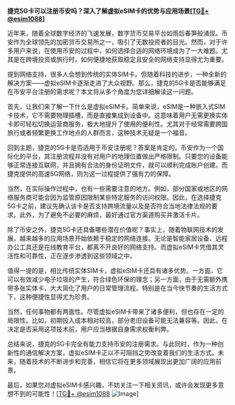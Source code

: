 **捷克5G卡可以注册币安吗？深入了解虚拟eSIM卡的优势与应用场景[[TG💪+ @esim1088](https://t.me/s/esim1088)]**

近年来，随着全球数字经济的飞速发展，数字货币交易平台如雨后春笋般涌现。币安作为全球领先的加密货币交易所之一，吸引了无数投资者的目光。然而，对于许多用户来说，在使用币安的过程中，如何选择合适的网络环境成为了一大难题。尤其是在跨境投资或旅行时，如何便捷地获取稳定且安全的网络支持显得尤为重要。

提到网络支持，很多人会想到传统的实体SIM卡。但随着科技的进步，一种全新的解决方案——虚拟eSIM卡逐渐走进了大众视野。那么，捷克的5G卡是否能够满足在币安平台注册的需求呢？本文将从多个角度为您详细解读这一问题。

首先，让我们来了解一下什么是虚拟eSIM卡。简单来说，eSIM是一种嵌入式SIM卡技术，它不需要物理插槽，而是直接集成到设备中。这意味着用户无需更换实体卡即可轻松切换运营商服务，极大地提升了使用的便利性。尤其对于经常需要跨国旅行或者频繁更换工作地点的人群而言，这种技术无疑是一个福音。

回到主题，捷克的5G卡是否适用于币安注册呢？答案是肯定的。币安作为一个国际化的平台，其注册流程并没有对用户的地理位置做出严格限制。只要您的设备能够正常连接互联网，并且拥有合法的身份证明文件，就可以顺利完成账户创建。而捷克提供的高速5G网络，则为这一过程提供了强有力的保障。

当然，在实际操作过程中，也有一些需要注意的地方。例如，部分国家或地区的网络服务商可能会因为监管原因限制某些特定服务的访问权限。因此，在选择捷克5G卡之前，建议先确认该卡是否支持跨境流量以及是否符合当地法律法规的要求。此外，为了避免不必要的麻烦，最好通过官方渠道购买并激活卡片。

除了币安之外，捷克5G卡还具备哪些潜在价值呢？事实上，随着物联网技术的发展，越来越多的应用场景开始依赖于稳定的网络连接。无论是智能家居设备、远程办公工具还是在线教育平台，都离不开良好的网络支持。而虚拟eSIM卡凭借其灵活性和可靠性，正在逐步渗透到这些领域之中。

值得一提的是，相比传统实体SIM卡，虚拟eSIM卡还具有诸多优势。一方面，它可以有效减少电子垃圾的产生，符合绿色环保的理念；另一方面，由于无需额外携带多张实体卡，大大简化了用户的日常管理流程。特别是在当今快节奏的生活方式下，这种便捷性显得尤为珍贵。

当然，任何事物都有两面性。尽管虚拟eSIM卡带来了诸多便利，但也存在一定的局限性。比如，初期投入成本相对较高，部分老旧设备可能无法兼容等。因此，在决定是否采用这项技术前，用户应当根据自身需求权衡利弊。

总结来说，捷克的5G卡完全有能力支持币安的注册需求。与此同时，作为一种创新性的通信解决方案，虚拟eSIM卡正以不可阻挡之势改变着我们的生活方式。未来，随着技术的不断进步和完善，相信它将在更多领域展现出更加广阔的应用前景。

最后，如果您对虚拟eSIM卡感兴趣，不妨关注一下相关资讯，或许会发现更多意想不到的可能性！[[TG💪+ @esim1088](https://t.me/s/esim1088) ![Image](https://i.postimg.cc/4NQfJmqS/Snipaste-2025-05-13-00-14-12.png)]